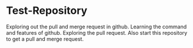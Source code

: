 # Test-Repository
Exploring out the pull and merge request in github. Learning the command and features of github. Exploring the pull request.
Also start this repository to get a pull and merge request.

